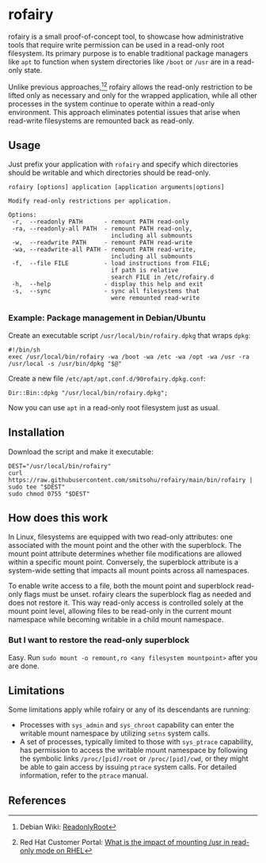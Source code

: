 # rofairy
rofairy is a small proof-of-concept tool, to showcase how administrative tools that require write permission can be used in a read-only root filesystem. Its primary purpose is to enable traditional package managers like `apt` to function when system directories like `/boot` or `/usr` are in a read-only state.

Unlike previous approaches,[^1][^2] rofairy allows the read-only restriction to be lifted only as necessary and only for the wrapped application, while all other processes in the system continue to operate within a read-only environment. This approach eliminates potential issues that arise when read-write filesystems are remounted back as read-only.

## Usage
Just prefix your application with `rofairy` and specify which directories should be writable and which directories should be read-only.

```
rofairy [options] application [application arguments|options]

Modify read-only restrictions per application.

Options:
 -r,  --readonly PATH      - remount PATH read-only
 -ra, --readonly-all PATH  - remount PATH read-only,
                             including all submounts
 -w,  --readwrite PATH     - remount PATH read-write
 -wa, --readwrite-all PATH - remount PATH read-write,
                             including all submounts
 -f,  --file FILE          - load instructions from FILE;
                             if path is relative
                             search FILE in /etc/rofairy.d
 -h,  --help               - display this help and exit
 -s,  --sync               - sync all filesystems that
                             were remounted read-write
```

### Example: Package management in Debian/Ubuntu
Create an executable script `/usr/local/bin/rofairy.dpkg` that wraps `dpkg`:

```
#!/bin/sh
exec /usr/local/bin/rofairy -wa /boot -wa /etc -wa /opt -wa /usr -ra /usr/local -s /usr/bin/dpkg "$@"
```

Create a new file `/etc/apt/apt.conf.d/90rofairy.dpkg.conf`:

```
Dir::Bin::dpkg "/usr/local/bin/rofairy.dpkg";
```

Now you can use `apt` in a read-only root filesystem just as usual.

## Installation
Download the script and make it executable:

```
DEST="/usr/local/bin/rofairy"
curl https://raw.githubusercontent.com/smitsohu/rofairy/main/bin/rofairy | sudo tee "$DEST"
sudo chmod 0755 "$DEST"
```

## How does this work
In Linux, filesystems are equipped with two read-only attributes: one associated with the mount point and the other with the superblock. The mount point attribute determines whether file modifications are allowed within a specific mount point. Conversely, the superblock attribute is a system-wide setting that impacts all mount points across all namespaces.

To enable write access to a file, both the mount point and superblock read-only flags must be unset. rofairy clears the superblock flag as needed and does not restore it. This way read-only access is controlled solely at the mount point level, allowing files to be read-only in the current mount namespace while becoming writable in a child mount namespace.

### But I want to restore the read-only superblock
Easy. Run `sudo mount -o remount,ro <any filesystem mountpoint>` after you are done.

## Limitations
Some limitations apply while rofairy or any of its descendants are running:

- Processes with `sys_admin` and `sys_chroot` capability can enter the writable mount namespace by utilizing `setns` system calls.
- A set of processes, typically limited to those with `sys_ptrace` capability, has permission to access the writable mount namespace by following the symbolic links `/proc/[pid]/root` or `/proc/[pid]/cwd`, or they might be able to gain access by issuing `ptrace` system calls. For detailed information, refer to the `ptrace` manual.

## References
[^1]: Debian Wiki: [ReadonlyRoot](https://web.archive.org/web/20230227222836/https://wiki.debian.org/ReadonlyRoot)
[^2]: Red Hat Customer Portal: [What is the impact of mounting /usr in read-only mode on RHEL](https://web.archive.org/web/20230701151203/https://access.redhat.com/solutions/2146081)
